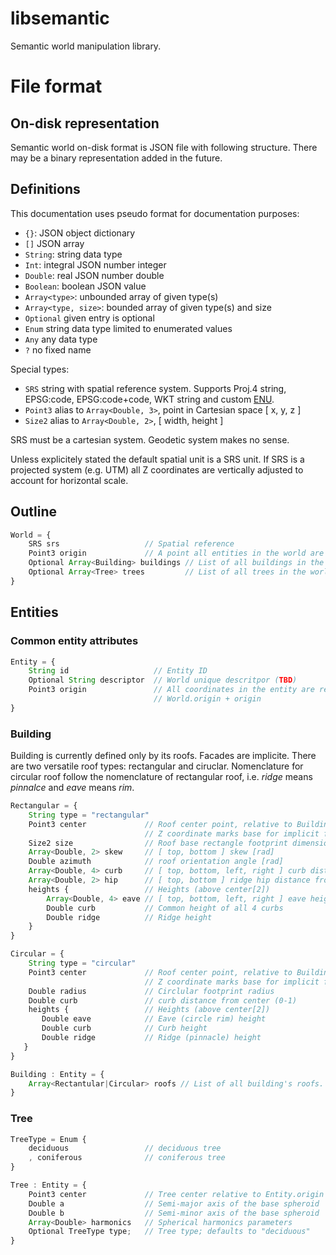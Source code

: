 # libsemantic

Semantic world manipulation library.

# File format

## On-disk representation

Semantic world on-disk format is JSON file with following structure. There may
be a binary representation added in the future.

## Definitions

This documentation uses pseudo format for documentation purposes:

 * `{}`: JSON object dictionary
 * `[]` JSON array
 * `String`: string data type
 * `Int`: integral JSON number integer
 * `Double`: real JSON number double
 * `Boolean`: boolean JSON value
 * `Array<type>`: unbounded array of given type(s)
 * `Array<type, size>`: bounded array of given type(s) and size
 * `Optional` given entry is optional
 * `Enum` string data type limited to enumerated values
 * `Any` any data type
 * `?` no fixed name

Special types:
 * `SRS` string with spatial reference system. Supports Proj.4 string, EPSG:code, EPSG:code+code, WKT string and custom [ENU](https://github.com/melowntech/true3d-format-spec/blob/master/enu.md).
 * `Point3` alias to `Array<Double, 3>`, point in Cartesian space [ x, y, z ]
 * `Size2` alias to `Array<Double, 2>`, [ width, height ]

SRS must be a cartesian system. Geodetic system makes no sense.

Unless explicitely stated the default spatial unit is a SRS unit. If SRS is a
projected system (e.g. UTM) all Z coordinates are vertically adjusted to account
for horizontal scale.

## Outline

```javascript
World = {
    SRS srs                   // Spatial reference
    Point3 origin             // A point all entities in the world are relative
    Optional Array<Building> buildings // List of all buildings in the world
    Optional Array<Tree> trees         // List of all trees in the world
}
```

## Entities

### Common entity attributes

```javascript
Entity = {
    String id                   // Entity ID
    Optional String descriptor  // World unique descritpor (TBD)
    Point3 origin               // All coordinates in the entity are relative to
                                // World.origin + origin
}

```

### Building

Building is currently defined only by its roofs. Facades are implicite. There
are two versatile roof types: rectangular and ciruclar. Nomenclature for
circular roof follow the nomenclature of rectangular roof, i.e. _ridge_ means
_pinnalce_ and _eave_ means _rim_.

```javascript
Rectangular = {
    String type = "rectangular"
    Point3 center             // Roof center point, relative to Building.origin
                              // Z coordinate marks base for implicit facade
    Size2 size                // Roof base rectangle footprint dimensions
    Array<Double, 2> skew     // [ top, bottom ] skew [rad]
    Double azimuth            // roof orientation angle [rad]
    Array<Double, 4> curb     // [ top, bottom, left, right ] curb distance from center (0-1)
    Array<Double, 2> hip      // [ top, bottom ] ridge hip distance from center (0-1)
    heights {                 // Heights (above center[2])
        Array<Double, 4> eave // [ top, bottom, left, right ] eave height
        Double curb           // Common height of all 4 curbs
        Double ridge          // Ridge height
    }
}
```

```javascript
Circular = {
    String type = "circular"
    Point3 center             // Roof center point, relative to Building.origin
                              // Z coordinate marks base for implicit facade
    Double radius             // Circlular footprint radius
    Double curb               // curb distance from center (0-1)
    heights {                 // Heights (above center[2])
       Double eave            // Eave (circle rim) height
       Double curb            // Curb height
       Double ridge           // Ridge (pinnacle) height
   }
}
```

```javascript
Building : Entity = {
    Array<Rectantular|Circular> roofs // List of all building's roofs. At least one.
}
```

### Tree

```javascript
TreeType = Enum {
    deciduous                 // deciduous tree
    , coniferous              // coniferous tree
}
```

```javascript
Tree : Entity = {
    Point3 center             // Tree center relative to Entity.origin
    Double a                  // Semi-major axis of the base spheroid
    Double b                  // Semi-minor axis of the base spheroid
    Array<Double> harmonics   // Spherical harmonics parameters
    Optional TreeType type;   // Tree type; defaults to "deciduous"
}
```

